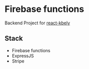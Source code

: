 # Firebase functions

Backend Project for [react-kbely](https://sorrowcrow.github.io/react-kbely/)

## Stack

- Firebase functions
- ExpressJS
- Stripe
